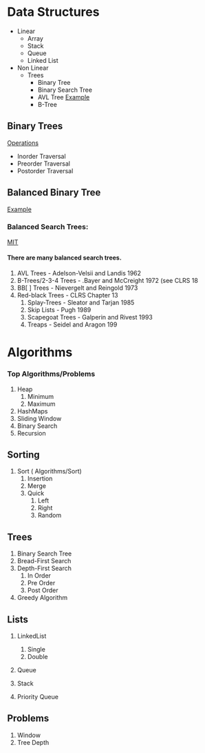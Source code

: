 # Data Structures
* Linear
    * Array
    * Stack
    * Queue
    * Linked List
* Non Linear
  * Trees
      * Binary Tree
      * Binary Search Tree
      * AVL Tree [Example]([https://www.geeksforgeeks.org/avl-tree-in-python/](https://www.datacamp.com/tutorial/avl-tree))
      * B-Tree
## Binary Trees
[Operations](https://www.geeksforgeeks.org/binary-tree-data-structure/)
* Inorder Traversal
* Preorder Traversal
* Postorder Traversal
## Balanced Binary Tree
[Example](https://www.programiz.com/dsa/balanced-binary-tree)

### Balanced Search Trees:

[MIT](https://ocw.mit.edu/courses/6-006-introduction-to-algorithms-fall-2011/83cdd705cd418d10d9769b741e34a2b8_MIT6_006F11_lec06.pdf)
#### There are many balanced search trees.
 1. AVL Trees - Adelson-Velsii and Landis 1962
 2. B-Trees/2-3-4 Trees - .Bayer and McCreight 1972 (see CLRS 18
 3. BB[ ] Trees -  Nievergelt and Reingold 1973
 5. Red-black Trees  - CLRS Chapter 13
     1. Splay-Trees -  Sleator and Tarjan 1985
     2. Skip Lists - Pugh 1989
     3.  Scapegoat Trees  - Galperin and Rivest 1993 
     4. Treaps - Seidel and Aragon 199
    
# Algorithms
### Top Algorithms/Problems
1. Heap
    1. Minimum
    2. Maximum
2. HashMaps
3. Sliding Window
4. Binary Search
5. Recursion


## Sorting
1. Sort ( Algorithms/Sort)
    1. Insertion
    1. Merge
    1. Quick
        1. Left
        2. Right
        3. Random
## Trees
1. Binary Search Tree
1. Bread-First Search
1. Depth-First Search
    1. In Order
    1. Pre Order
    1. Post Order
1. Greedy Algorithm

## Lists
1. LinkedList
    1. Single
    1. Double

1. Queue
1. Stack
1. Priority Queue

## Problems
1. Window
1. Tree Depth

